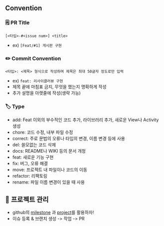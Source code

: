 ## Convention
### 🗒️ PR Title
`[<타입>-#<issue num>] <title>`
- ex) `[Feat/#1] 게시판 구현`

### ✏️ Commit Convention
`<타입>: <제목> 형식으로 작성하며 제목은 최대 50글자 정도로만 입력`
- ex) `feat: 리사이클러뷰 구현`
- 제목 끝에 마침표 금지, 무엇을 했는지 명확하게 작성
- 추가 설명을 아랫줄에 작성(생략 가능)

### 🏷️ Type
- add: Feat 이외의 부수적인 코드 추가, 라이브러리 추가, 새로운 View나 Activity 생성
- chore: 코드 수정, 내부 파일 수정
- correct: 주로 문법의 오류나 타입의 변경, 이름 변경 등에 사용
- del: 쓸모없는 코드 삭제
- docs: README나 WIKI 등의 문서 개정
- feat: 새로운 기능 구현
- fix: 버그, 오류 해결
- move: 프로젝트 내 파일이나 코드의 이동
- refactor: 리팩토링
- rename: 파일 이름 변경이 있을 때 사용

## 🧪 프로젝트 관리
- github의 [milestone](https://github.com/sunshine-project/android/milestones) 과 [project](https://github.com/orgs/sunshine-project/projects/1/views/2)를 활용하자!
- 이슈 등록 & 브랜치 생성 -> 작업 -> PR 

